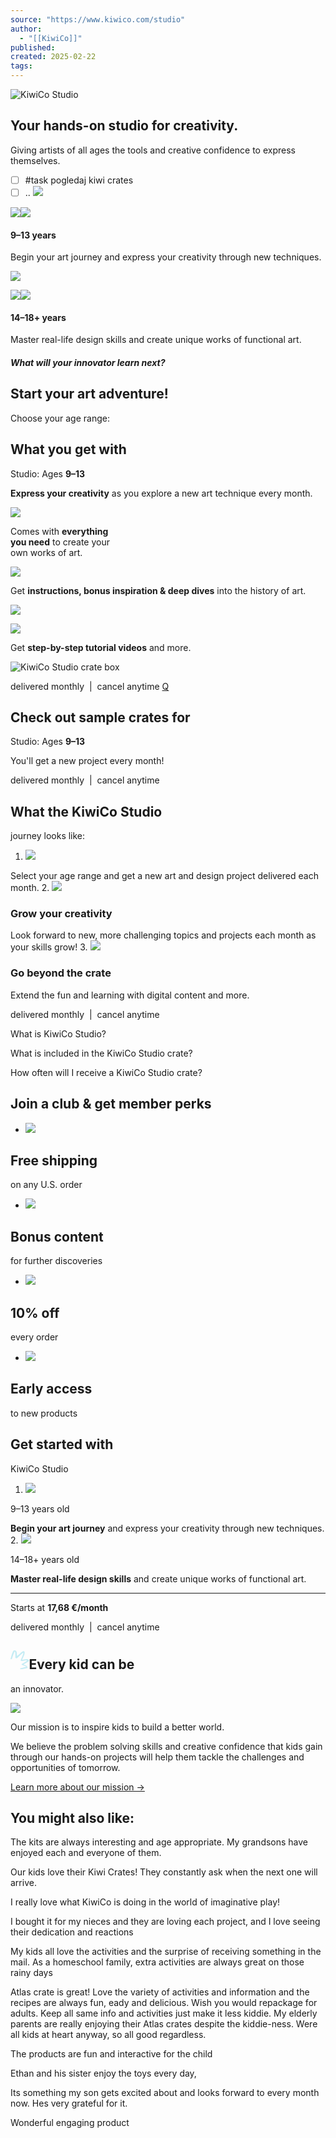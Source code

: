 ```yaml
---
source: "https://www.kiwico.com/studio"
author:
  - "[[KiwiCo]]"
published:
created: 2025-02-22
tags:
---
```

![KiwiCo Studio](https://icdn.kiwico.com/site/clubs/logo-studio.svg)

## Your hands-on studio for creativity.

Giving artists of all ages the tools and creative confidence to express themselves.

- [ ] #task pogledaj kiwi crates 
- [ ] ..
![](https://icdn.kiwico.com/site/clubs/studio-dots-mobile-1.svg)

![](https://icdn.kiwico.com/site/age-range/programs/studio-9-14_product.webp)![](https://icdn.kiwico.com/site/age-range/programs/studio-9-12_lifestyle2.webp)

#### 9–13 years

Begin your art journey and express your creativity through new techniques.

![](https://icdn.kiwico.com/site/clubs/studio-dots-mobile-2.svg)

![](https://icdn.kiwico.com/site/age-range/programs/studio-14-18_product.webp)![](https://icdn.kiwico.com/site/age-range/programs/studio-12-16_lifestyle.webp)

#### 14–18+ years

Master real-life design skills and create unique works of functional art.

##### What will your innovator learn next?

## Start your art adventure!

Choose your age range:

## What you get with  
Studio: Ages **9–13**

**Express your creativity** as you explore a new art technique every month.

![](https://icdn.kiwico.com/site/clubs/studio/studio-topics-9-14.webp)

Comes with **everything  
you need** to create your  
own works of art.

![](https://icdn.kiwico.com/site/clubs/studio/studio-projects-9-14.webp)

Get **instructions, bonus inspiration & deep dives** into the history of art.

![](https://icdn.kiwico.com/site/clubs/studio/studio-booklet-9-14.webp)

![](https://icdn.kiwico.com/site/clubs/studio/studio-digitalexp.webp)

Get **step-by-step tutorial videos** and more.

![KiwiCo Studio crate box](https://icdn.kiwico.com/site/clubs/studio/studio-box.webp)

delivered monthly  |  cancel anytime [Q](https://support.kiwico.com/en_us/how-do-i-cancel-my-subscription-r1XehPeGv)

## Check out sample crates for  
Studio: Ages **9–13**

You'll get a new project every month!

delivered monthly  |  cancel anytime

## What the KiwiCo Studio  
journey looks like:

1. ![](https://icdn.kiwico.com/site/clubs/studio/studio-how-1.webp)

Select your age range and get a new art and design project delivered each month.
2. ![](https://icdn.kiwico.com/site/clubs/studio/studio-how-2.webp)

### Grow your creativity

Look forward to new, more challenging topics and projects each month as your skills grow!
3. ![](https://icdn.kiwico.com/site/clubs/digital-content.webp)

### Go beyond the crate

Extend the fun and learning with digital content and more.

delivered monthly  |  cancel anytime

What is KiwiCo Studio?

What is included in the KiwiCo Studio crate?

How often will I receive a KiwiCo Studio crate?

## Join a club & get member perks

- ![](https://icdn.kiwico.com/site/icons/perks-shipping.webp)

## Free shipping

on any U.S. order
- ![](https://icdn.kiwico.com/site/icons/perks-other.webp)

## Bonus content

for further discoveries
- ![](https://icdn.kiwico.com/site/icons/perks-sales.webp)

## 10% off

every order
- ![](https://icdn.kiwico.com/site/icons/perks-early.webp)

## Early access

to new products

## Get started with  
KiwiCo Studio

1. ![](https://icdn.kiwico.com/site/clubs/studio/studio-purchaseicon-9-14.webp)

9–13 years old

**Begin your art journey** and express your creativity through new techniques.
2. ![](https://icdn.kiwico.com/site/clubs/studio/studio-purchaseicon-14-18.webp)

14–18+ years old

**Master real-life design skills** and create unique works of functional art.

---

Starts at **17,68 €/month**

delivered monthly  |  cancel anytime

## <svg height="30.182" viewBox="0 0 29.614 30.182" width="29.614" xmlns="http://www.w3.org/2000/svg" class="jsx-515128383 icon-graphic"><title class="jsx-515128383">Burst graphic</title><path d="m237.256 288.41a8.118 8.118 0 0 1 -.374-2.994 17.6 17.6 0 0 0 -.512-3.744 2.9 2.9 0 0 0 -2.683-2.293 2.691 2.691 0 0 0 -2.98 1.572 49.583 49.583 0 0 0 -3.011 8.323c-.271.827-.482 1.674-.709 2.514-.149.552-.8 1.259.135 1.588a1.525 1.525 0 0 0 2.04-.912 9.583 9.583 0 0 0 .391-1.395 59.788 59.788 0 0 1 3.221-9.024c.139-.328.271-.733.781-.864a4.714 4.714 0 0 1 .729 2.719c.135 1.784.165 3.578.183 5.369.009.883-.528 1.966.633 2.427a2.683 2.683 0 0 0 3.29-.791 53.51 53.51 0 0 1 6.9-6.659c.183-.159.358-.33.552-.475.313-.234.7-.544 1.047-.295s.209.724.088 1.091a51.99 51.99 0 0 1 -2.819 7.48c-.351.687-.66 1.4-.964 2.108-.614 1.437.029 2.355 1.631 2.183 1.638-.176 3.257-.52 4.889-.76.765-.113 1.54-.179 2.312-.215.308-.014.737-.108.864.331.123.422-.259.59-.525.764-1.261.821-2.523 1.64-3.807 2.423-1.118.682-2.261 1.324-3.4 1.967-1.084.61-1.145 1.265-.014 1.834a30.627 30.627 0 0 0 4.987 2.014 4.719 4.719 0 0 1 2.155.993c-2.4.58-4.582 1.112-6.768 1.635-.938.224-1.881.429-2.823.64-.294.066-.589.162-.66.486-.088.4.223.63.51.793a3.258 3.258 0 0 0 2.143.188 76.358 76.358 0 0 0 8-1.5c1.189-.311 1.422-.989 1.015-2.07a4.707 4.707 0 0 0 -3.8-3.022c-.7-.143-1.794-.083-1.886-.764-.1-.744.972-1.026 1.618-1.384a50.024 50.024 0 0 0 5.427-3.389c.553-.406 1.349-.816 1.151-1.69a2.428 2.428 0 0 0 -1.934-1.954c-2.1-.477-4.145.049-6.209.272-.838.091-1.907.794-2.447.107-.478-.607.43-1.479.718-2.235.893-2.347 2.377-4.465 2.737-7.019a16.116 16.116 0 0 0 .2-2.024c.025-1.929-1.235-2.714-2.958-1.9-2.215 1.04-3.61 3.07-5.491 4.514-1.211.927-2.334 1.975-3.573 3.037z" fill="rgb(197,236,244)" transform="translate(-226.629 -279.339)" class="jsx-515128383"></path></svg>Every kid can be

an innovator.

![](https://icdn.kiwico.com/site/intro/about-us/lightbulb-light.svg)

Our mission is to inspire kids to build a better world.

We believe the problem solving skills and creative confidence that kids gain through our hands-on projects will help them tackle the challenges and opportunities of tomorrow.

[Learn more about our mission →](https://www.kiwico.com/about-us)

## You might also like:

The kits are always interesting and age appropriate. My grandsons have enjoyed each and everyone of them.

Our kids love their Kiwi Crates! They constantly ask when the next one will arrive.

I really love what KiwiCo is doing in the world of imaginative play!

I bought it for my nieces and they are loving each project, and I love seeing their dedication and reactions

My kids all love the activities and the surprise of receiving something in the mail. As a homeschool family, extra activities are always great on those rainy days

Atlas crate is great! Love the variety of activities and information and the recipes are always fun, eady and delicious. Wish you would repackage for adults. Keep all same info and activities just make it less kiddie. My elderly parents are really enjoying their Atlas crates despite the kiddie-ness. Were all kids at heart anyway, so all good regardless.

The products are fun and interactive for the child

Ethan and his sister enjoy the toys every day,

Its something my son gets excited about and looks forward to every month now. Hes very grateful for it.

Wonderful engaging product